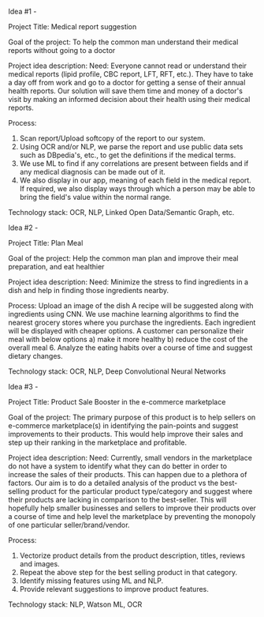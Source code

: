 Idea #1 - 

Project Title: Medical report suggestion

Goal of the project: To help the common man understand their medical reports without going to a doctor

Project idea description:
Need: Everyone cannot read or understand their medical reports (lipid profile, CBC report, LFT, RFT, etc.). They have to take a day off from work and go to a doctor for getting a sense of their annual health reports. Our solution will save them time and money of a doctor's visit by making an informed decision about their health using their medical reports.

Process: 
1. Scan report/Upload softcopy of the report to our system. 
2. Using OCR and/or NLP, we parse the report and use public data sets such as DBpedia's, etc., to get the definitions if the medical terms.
3. We use ML to find if any correlations are present between fields and if any medical diagnosis can be made out of it.
4. We also display in our app, meaning of each field in the medical report. If required, we also display ways through which a person may be able to bring the field's value within the normal range.

Technology stack: OCR, NLP, Linked Open Data/Semantic Graph, etc.

Idea #2 - 

Project Title: Plan Meal 

Goal of the project: Help the common man plan and improve their meal preparation, and eat healthier

Project idea description:
Need:  Minimize the stress to find ingredients in a dish and help in finding those ingredients nearby. 

Process: 
Upload an image of the dish
A recipe will be suggested along with ingredients using CNN.
We use machine learning algorithms to find the nearest grocery stores where you purchase the ingredients.
Each ingredient will be displayed with cheaper options.
A customer can personalize their meal with below options
    a) make it more healthy
    b) reduce the cost of the overall meal
  6. Analyze the eating habits over a course of time and suggest dietary changes.

Technology stack: OCR, NLP, Deep Convolutional Neural Networks

Idea #3 - 

Project Title: Product Sale Booster in the e-commerce marketplace

Goal of the project: The primary purpose of this product is to help sellers on e-commerce marketplace(s) in identifying the pain-points and suggest improvements to their products. This would help improve their sales and step up their ranking in the marketplace and profitable.

Project idea description:
Need: Currently, small vendors in the marketplace do not have a system to identify what they can do better in order to increase the sales of their products. This can happen due to a plethora of factors. Our aim is to do a detailed analysis of the product vs the best-selling product for the particular product type/category and suggest where their products are lacking in comparison to the best-seller. This will hopefully help smaller businesses and sellers to improve their products over a course of time and help level the marketplace by preventing the monopoly of one particular seller/brand/vendor. 

Process: 
1. Vectorize product details from the product description, titles, reviews and images.
2. Repeat the above step for the best selling product in that category.
3. Identify missing features using ML and NLP.
4. Provide relevant suggestions to improve product features.

Technology stack:  NLP, Watson ML, OCR
